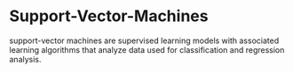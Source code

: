 # Support-Vector-Machines
support-vector machines are supervised learning models with associated learning algorithms that analyze data used for classification and regression analysis.
